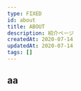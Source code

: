 ```yaml
---
type: FIXED
id: about
title: ABOUT
description: 紹介ページ
createdAt: 2020-07-14
updatedAt: 2020-07-14
tags: []
---
```


## aa
